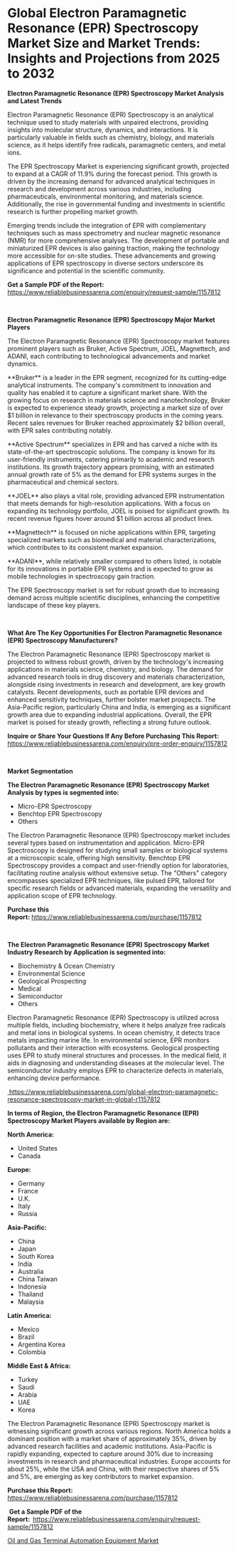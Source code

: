 <p><h1>Global Electron Paramagnetic Resonance (EPR) Spectroscopy Market Size and Market Trends: Insights and Projections from 2025 to 2032</h1></p><p><strong>Electron Paramagnetic Resonance (EPR) Spectroscopy Market Analysis and Latest Trends</strong></p>
<p><p>Electron Paramagnetic Resonance (EPR) Spectroscopy is an analytical technique used to study materials with unpaired electrons, providing insights into molecular structure, dynamics, and interactions. It is particularly valuable in fields such as chemistry, biology, and materials science, as it helps identify free radicals, paramagnetic centers, and metal ions.</p><p>The EPR Spectroscopy Market is experiencing significant growth, projected to expand at a CAGR of 11.9% during the forecast period. This growth is driven by the increasing demand for advanced analytical techniques in research and development across various industries, including pharmaceuticals, environmental monitoring, and materials science. Additionally, the rise in governmental funding and investments in scientific research is further propelling market growth. </p><p>Emerging trends include the integration of EPR with complementary techniques such as mass spectrometry and nuclear magnetic resonance (NMR) for more comprehensive analyses. The development of portable and miniaturized EPR devices is also gaining traction, making the technology more accessible for on-site studies. These advancements and growing applications of EPR spectroscopy in diverse sectors underscore its significance and potential in the scientific community.</p></p>
<p><strong>Get a Sample PDF of the Report:&nbsp;</strong> <a href="https://www.reliablebusinessarena.com/enquiry/request-sample/1157812?utm_campaign=1841&utm_medium=2&utm_source=Github&utm_content=ia&utm_term=24022025&utm_id=electron-paramagnetic-resonance-epr-spectroscopy">https://www.reliablebusinessarena.com/enquiry/request-sample/1157812</a></p>
<p>&nbsp;</p>
<p><strong>Electron Paramagnetic Resonance (EPR) Spectroscopy Major Market Players</strong></p>
<p><p>The Electron Paramagnetic Resonance (EPR) Spectroscopy market features prominent players such as Bruker, Active Spectrum, JOEL, Magnettech, and ADANI, each contributing to technological advancements and market dynamics.</p><p>**Bruker** is a leader in the EPR segment, recognized for its cutting-edge analytical instruments. The company's commitment to innovation and quality has enabled it to capture a significant market share. With the growing focus on research in materials science and nanotechnology, Bruker is expected to experience steady growth, projecting a market size of over $1 billion in relevance to their spectroscopy products in the coming years. Recent sales revenues for Bruker reached approximately $2 billion overall, with EPR sales contributing notably.</p><p>**Active Spectrum** specializes in EPR and has carved a niche with its state-of-the-art spectroscopic solutions. The company is known for its user-friendly instruments, catering primarily to academic and research institutions. Its growth trajectory appears promising, with an estimated annual growth rate of 5% as the demand for EPR systems surges in the pharmaceutical and chemical sectors.</p><p>**JOEL** also plays a vital role, providing advanced EPR instrumentation that meets demands for high-resolution applications. With a focus on expanding its technology portfolio, JOEL is poised for significant growth. Its recent revenue figures hover around $1 billion across all product lines.</p><p>**Magnettech** is focused on niche applications within EPR, targeting specialized markets such as biomedical and material characterizations, which contributes to its consistent market expansion.</p><p>**ADANI**, while relatively smaller compared to others listed, is notable for its innovations in portable EPR systems and is expected to grow as mobile technologies in spectroscopy gain traction.</p><p>The EPR Spectroscopy market is set for robust growth due to increasing demand across multiple scientific disciplines, enhancing the competitive landscape of these key players.</p></p>
<p>&nbsp;</p>
<p><strong>What Are The Key Opportunities For Electron Paramagnetic Resonance (EPR) Spectroscopy Manufacturers?</strong></p>
<p><p>The Electron Paramagnetic Resonance (EPR) Spectroscopy market is projected to witness robust growth, driven by the technology's increasing applications in materials science, chemistry, and biology. The demand for advanced research tools in drug discovery and materials characterization, alongside rising investments in research and development, are key growth catalysts. Recent developments, such as portable EPR devices and enhanced sensitivity techniques, further bolster market prospects. The Asia-Pacific region, particularly China and India, is emerging as a significant growth area due to expanding industrial applications. Overall, the EPR market is poised for steady growth, reflecting a strong future outlook.</p></p>
<p><strong>Inquire or Share Your Questions If Any Before Purchasing This Report:</strong> <a href="https://www.reliablebusinessarena.com/enquiry/pre-order-enquiry/1157812?utm_campaign=1841&utm_medium=2&utm_source=Github&utm_content=ia&utm_term=24022025&utm_id=electron-paramagnetic-resonance-epr-spectroscopy">https://www.reliablebusinessarena.com/enquiry/pre-order-enquiry/1157812</a></p>
<p>&nbsp;</p>
<p><strong>Market Segmentation</strong></p>
<p><strong>The Electron Paramagnetic Resonance (EPR) Spectroscopy Market Analysis by types is segmented into:</strong></p>
<p><ul><li>Micro-EPR Spectroscopy</li><li>Benchtop EPR Spectroscopy</li><li>Others</li></ul></p>
<p><p>The Electron Paramagnetic Resonance (EPR) Spectroscopy market includes several types based on instrumentation and application. Micro-EPR Spectroscopy is designed for studying small samples or biological systems at a microscopic scale, offering high sensitivity. Benchtop EPR Spectroscopy provides a compact and user-friendly option for laboratories, facilitating routine analysis without extensive setup. The "Others" category encompasses specialized EPR techniques, like pulsed EPR, tailored for specific research fields or advanced materials, expanding the versatility and application scope of EPR technology.</p></p>
<p><strong>Purchase this Report:&nbsp;</strong><a href="https://www.reliablebusinessarena.com/purchase/1157812?utm_campaign=1841&utm_medium=2&utm_source=Github&utm_content=ia&utm_term=24022025&utm_id=electron-paramagnetic-resonance-epr-spectroscopy">https://www.reliablebusinessarena.com/purchase/1157812</a></p>
<p>&nbsp;</p>
<p><strong>The Electron Paramagnetic Resonance (EPR) Spectroscopy Market Industry Research by Application is segmented into:</strong></p>
<p><ul><li>Biochemistry & Ocean Chemistry</li><li>Environmental Science</li><li>Geological Prospecting</li><li>Medical</li><li>Semiconductor</li><li>Others</li></ul></p>
<p><p>Electron Paramagnetic Resonance (EPR) Spectroscopy is utilized across multiple fields, including biochemistry, where it helps analyze free radicals and metal ions in biological systems. In ocean chemistry, it detects trace metals impacting marine life. In environmental science, EPR monitors pollutants and their interaction with ecosystems. Geological prospecting uses EPR to study mineral structures and processes. In the medical field, it aids in diagnosing and understanding diseases at the molecular level. The semiconductor industry employs EPR to characterize defects in materials, enhancing device performance.</p></p>
<p><a href="https://www.reliablebusinessarena.com/global-electron-paramagnetic-resonance-spectroscopy-market-in-global-r1157812?utm_campaign=1841&utm_medium=2&utm_source=Github&utm_content=ia&utm_term=24022025&utm_id=electron-paramagnetic-resonance-epr-spectroscopy">&nbsp;https://www.reliablebusinessarena.com/global-electron-paramagnetic-resonance-spectroscopy-market-in-global-r1157812</a></p>
<p><strong>In terms of Region, the Electron Paramagnetic Resonance (EPR) Spectroscopy Market Players available by Region are:</strong></p>
<p>
    <p> <strong> North America: </strong>
        <ul>
            <li>United States</li>
            <li>Canada</li>
        </ul>
        </p> 
    <p> <strong> Europe: </strong>
        <ul>
            <li>Germany</li>
            <li>France</li>
            <li>U.K.</li>
            <li>Italy</li>
            <li>Russia</li>
        </ul>
        </p> 
    <p> <strong> Asia-Pacific: </strong>
        <ul>
            <li>China</li>
            <li>Japan</li>
            <li>South Korea</li>
            <li>India</li>
            <li>Australia</li>
            <li>China Taiwan</li>
            <li>Indonesia</li>
            <li>Thailand</li>
            <li>Malaysia</li>
        </ul>
        </p> 
    <p> <strong> Latin America: </strong>
        <ul>
            <li>Mexico</li>
            <li>Brazil</li>
            <li>Argentina Korea</li>
            <li>Colombia</li>
        </ul>
        </p> 
    <p> <strong> Middle East & Africa: </strong>
        <ul>
            <li>Turkey</li>
            <li>Saudi</li>
            <li>Arabia</li>
            <li>UAE</li>
            <li>Korea</li>
        </ul>
    </p>
    </p>
<p><p>The Electron Paramagnetic Resonance (EPR) Spectroscopy market is witnessing significant growth across various regions. North America holds a dominant position with a market share of approximately 35%, driven by advanced research facilities and academic institutions. Asia-Pacific is rapidly expanding, expected to capture around 30% due to increasing investments in research and pharmaceutical industries. Europe accounts for about 25%, while the USA and China, with their respective shares of 5% and 5%, are emerging as key contributors to market expansion.</p></p>
<p><strong>Purchase this Report: </strong><a href="https://www.reliablebusinessarena.com/purchase/1157812?utm_campaign=1841&utm_medium=2&utm_source=Github&utm_content=ia&utm_term=24022025&utm_id=electron-paramagnetic-resonance-epr-spectroscopy">https://www.reliablebusinessarena.com/purchase/1157812</a></p>
<p>&nbsp;<strong>Get a Sample PDF of the Report:&nbsp;&nbsp;</strong><a href="https://www.reliablebusinessarena.com/enquiry/request-sample/1157812?utm_campaign=1841&utm_medium=2&utm_source=Github&utm_content=ia&utm_term=24022025&utm_id=electron-paramagnetic-resonance-epr-spectroscopy">https://www.reliablebusinessarena.com/enquiry/request-sample/1157812</a></p>
<p><strong></strong></p>
<p><p><a href="https://github.com/julyju69/Market-Research-Report-List-6/blob/main/oil-and-gas-terminal-automation-equipment-market.md?utm_campaign=1841&utm_medium=2&utm_source=Github&utm_content=ia&utm_term=24022025&utm_id=electron-paramagnetic-resonance-epr-spectroscopy">Oil and Gas Terminal Automation Equipment Market</a></p></p>